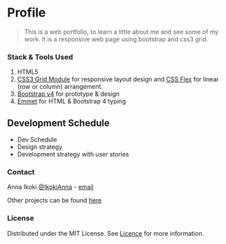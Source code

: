 # Profile

> This is a web portfolio, to learn a little about me and see some of my work.
It is a responsive web page using bootstrap and css3 grid.

### Stack & Tools Used

1. HTML5
2. [CSS3 Grid Module](https://www.w3.org/TR/css-grid/) for responsive layout design and [CSS Flex](https://developer.mozilla.org/en-US/docs/Web/CSS/CSS_Grid_Layout/Relationship_of_Grid_Layout) for linear (row or column) arrangement. 
3. [Bootstrap v4](getbootstrap.com) for prototype & design
4. [Emmet](https://emmet.io) for HTML & Bootstrap 4 typing


## Development Schedule

* Dev Schedule
* Design strategy
* Development strategy with user stories

### Contact

Anna Ikoki [@IkokiAnna](https://twitter.com/IkokiAnna) - [email](ikokianna@gmail.com)


Other projects can be found [here](https://github.com/LujiAnna/hack-my-future)

### License

Distributed under the MIT License. See [Licence](LICENCE.txt) for more information.

